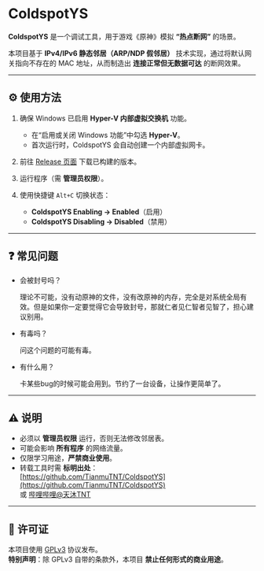# ColdspotYS

**ColdspotYS** 是一个调试工具，用于游戏《原神》模拟 **“热点断网”** 的场景。  

本项目基于 **IPv4/IPv6 静态邻居（ARP/NDP 假邻居）** 技术实现，通过将默认网关指向不存在的 MAC 地址，从而制造出 **连接正常但无数据可达** 的断网效果。

---

## ⚙️ 使用方法

1. 确保 Windows 已启用 **Hyper-V 内部虚拟交换机** 功能。

   * 在“启用或关闭 Windows 功能”中勾选 **Hyper-V**。  
   * 首次运行时，ColdspotYS 会自动创建一个内部虚拟网卡。

2. 前往 [Release 页面](https://github.com/TianmuTNT/ColdspotYS/releases) 下载已构建的版本。

3. 运行程序（需 **管理员权限**）。

4. 使用快捷键 `Alt+C` 切换状态：

   * **ColdspotYS Enabling → Enabled**（启用）
   * **ColdspotYS Disabling → Disabled**（禁用）

---

## ❓ 常见问题

* 会被封号吗？

    理论不可能，没有动原神的文件，没有改原神的内存，完全是对系统全局有效。但是如果你一定要觉得它会导致封号，那就仁者见仁智者见智了，担心建议别用。
* 有毒吗？

    问这个问题的可能有毒。
* 有什么用？

    卡某些bug的时候可能会用到。节约了一台设备，让操作更简单了。
---

## ⚠️ 说明

* 必须以 **管理员权限** 运行，否则无法修改邻居表。
* 可能会影响 **所有程序** 的网络流量。
* 仅限学习用途，**严禁商业使用**。
* 转载工具时需 **标明出处**：  
  [https://github.com/TianmuTNT/ColdspotYS](https://github.com/TianmuTNT/ColdspotYS)  
  或 [哔哩哔哩@天沐TNT](https://space.bilibili.com/1674232182)

---

## 📄 许可证

本项目使用 [GPLv3](LICENSE) 协议发布。  
**特别声明**：除 GPLv3 自带的条款外，本项目 **禁止任何形式的商业用途**。
